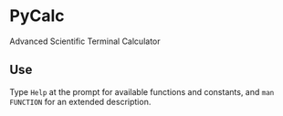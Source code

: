 # PyCalc
Advanced Scientific Terminal Calculator

## Use
Type `Help` at the prompt for available functions and constants, and `man FUNCTION` for an extended description.
